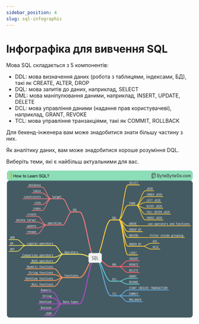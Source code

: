 ```yaml
---
sidebar_position: 4
slug: sql-infographic
---
```


# Інфографіка для вивчення SQL

Мова SQL складається з 5 компонентів:
- DDL: мова визначення даних (робота з таблицями, індексами, БД), такі як CREATE, ALTER, DROP
- DQL: мова запитів до даних, наприклад, SELECT
- DML: мова маніпулювання даними, наприклад, INSERT, UPDATE, DELETE
- DCL: мова управління даними (надання прав користувачеві), наприклад, GRANT, REVOKE
- TCL: мова управління транзакціями, такі як COMMIT, ROLLBACK

Для бекенд-інженера вам може знадобитися знати більшу частину з них. 

Як аналітику даних, вам може знадобитися хороше розуміння DQL. 

Виберіть теми, які є найбільш актуальними для вас.

![](./images/sql.png)
